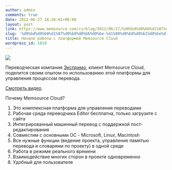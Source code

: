 ```yaml
---
author: admin
comments: true
date: 2012-06-27 16:26:01+00:00
layout: post
link: https://www.memsource.com/ru/blog/2012/06/27/%d0%bd%d0%b0%d1%87%d0%b0%d0%bb%d0%be-%d1%80%d0%b0%d0%b1%d0%be%d1%82%d1%8b-%d1%81-%d0%bf%d0%bb%d0%b0%d1%82%d1%84%d0%be%d1%80%d0%bc%d0%be%d0%b9-memsource-cloud/
slug: '%d0%bd%d0%b0%d1%87%d0%b0%d0%bb%d0%be-%d1%80%d0%b0%d0%b1%d0%be%d1%82%d1%8b-%d1%81-%d0%bf%d0%bb%d0%b0%d1%82%d1%84%d0%be%d1%80%d0%bc%d0%be%d0%b9-memsource-cloud'
title: Начало работы с платформой Memsource Cloud
wordpress_id: 1010
---
```


[![](/wp-content/uploads/2012/06/exprimo-logo.png)](http://ex-primo.com/)

Переводческая компания [Экспримо](http://ex-primo.com/), клиент Memsource Cloud, поделится своим опытом по использованию этой платформы для управления процессом перевода.<!-- more -->

[Cмотреть видео](http://youtu.be/d_VOtvz9-pw).

Почему Memsource Cloud?
1. Это комплексная платформа для управления переводами
2. Рабочая среда переводчика Editor бесплатна, только загрузите с сайта
3. Интегрированный машинный перевод с поддержкой пост-редактирования
4. Совместим с основными ОС - Microsoft, Linux, Macintosh
5. Все нужные функции (ведение проекта, управление памятью перевода и словарями по проекту) в одной среде
6. Работа в режиме реального времени
7. Взаимодействие многих сторон в проекте одновременно
8. Удобный для пользователя
